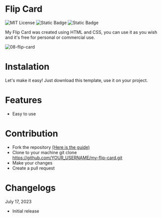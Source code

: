 # Flip Card

![MIT License](https://img.shields.io/badge/Author-S1mon009-blue.svg) ![Static Badge](https://img.shields.io/badge/HTML-html?logo=html5&labelColor=%23595959&color=%23E34F26)
![Static Badge](https://img.shields.io/badge/CSS-js?logo=css3&labelColor=%23595959&color=%231572B6) 

My Flip Card was created using HTML and CSS, you can use it as you wish and it's free for personal or commercial use.

![08-flip-card](https://github.com/S1mon009/HTML-CSS-Bootstrap/assets/105738321/29f8f5af-54c4-46d7-90c9-29db72b9ba29)

# Instalation

Let's make it easy! Just download this template, use it on your project.

# Features

- Easy to use

# Contribution

- Fork the repository [(Here is the guide)](https://docs.github.com/en/get-started/quickstart/fork-a-repo)
- Clone to your machine git clone https://github.com/YOUR_USERNAME/my-flip-card.git
- Make your changes
- Create a pull request

# Changelogs

July 17, 2023

- Initial release
